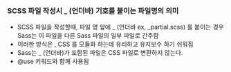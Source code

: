 ### SCSS 파일 작성시 _ (언더바) 기호를 붙이는 파일명의 의미

- SCSS 파일을 작성할때, 파일 명 앞에 _ (언더바 ex, _partial.scss) 를 붙이는 경우 Sass는 이 파일을 다른 Sass 파일의 일부 파일로 간주함
- 이러한 방식은 , CSS 를 모듈화 하는데 유리하고 유지보수 하기 쉬워짐
- Sass는 _ (언더바)가 포함된 파일은 CSS 파일로 변환하지 않는다.
- @use 키워드와 함께 사용됨
